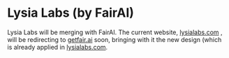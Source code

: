 # Lysia Labs (by FairAI)
 
Lysia Labs will be merging with FairAI. The current website, [lysialabs.com](lysialabs.com) , will be redirecting to [getfair.ai](getfair.ai) soon, bringing with it the new design (which is already applied in [lysialabs.com](lysialabs.com).
